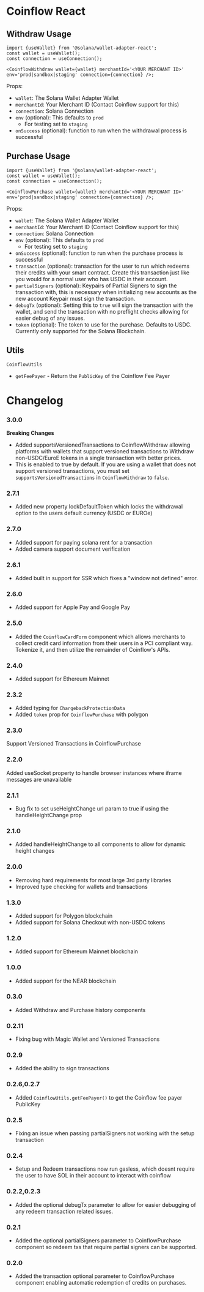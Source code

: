 # Coinflow React

## Withdraw Usage
```
import {useWallet} from '@solana/wallet-adapter-react';
const wallet = useWallet();
const connection = useConnection();

<CoinflowWithdraw wallet={wallet} merchantId='<YOUR MERCHANT ID>' env='prod|sandbox|staging' connection={connection} />;
```

Props:
* `wallet`: The Solana Wallet Adapter Wallet
* `merchantId`: Your Merchant ID (Contact Coinflow support for this)
* `connection`: Solana Connection
* `env` (optional): This defaults to `prod`
    - For testing set to `staging`
* `onSuccess` (optional): function to run when the withdrawal process is successful

## Purchase Usage
```
import {useWallet} from '@solana/wallet-adapter-react';
const wallet = useWallet();
const connection = useConnection();

<CoinflowPurchase wallet={wallet} merchantId='<YOUR MERCHANT ID>' env='prod|sandbox|staging' connection={connection} />;
```

Props:
* `wallet`: The Solana Wallet Adapter Wallet
* `merchantId`: Your Merchant ID (Contact Coinflow support for this)
* `connection`: Solana Connection
* `env` (optional): This defaults to `prod`
  - For testing set to `staging`
* `onSuccess` (optional): function to run when the purchase process is successful
* `transaction` (optional): transaction for the user to run which redeems their credits with your smart contract. Create this transaction just like you would for a normal user who has USDC in their account.
* `partialSigners` (optional): Keypairs of Partial Signers to sign the transaction with, this is necessary when initializing new accounts as the new account Keypair must sign the transaction.
* `debugTx` (optional): Setting this to `true` will sign the transaction with the wallet, and send the transaction with no preflight checks allowing for easier debug of any issues.
* `token` (optional): The token to use for the purchase. Defaults to USDC. Currently only supported for the Solana Blockchain.

## Utils

`CoinflowUtils`

* `getFeePayer` - Return the `PublicKey` of the Coinflow Fee Payer

# Changelog

### 3.0.0

**Breaking Changes**

- Added supportsVersionedTransactions to CoinflowWithdraw allowing platforms with wallets that support versioned transactions to Withdraw non-USDC/EuroE tokens in a single transaction with better prices.
- This is enabled to true by default. If you are using a wallet that does not support versioned transactions, you must set `supportsVersionedTransactions` in `CoinflowWithdraw` to `false`.

### 2.7.1

- Added new property lockDefaultToken which locks the withdrawal option to the users default currency (USDC or EUROe)

### 2.7.0

- Added support for paying solana rent for a transaction
- Added camera support document verification

### 2.6.1

- Added built in support for SSR which fixes a "window not defined" error. 

### 2.6.0

- Added support for Apple Pay and Google Pay


### 2.5.0

- Added the `CoinflowCardForm` component which allows merchants to collect credit card information from their users in a PCI compliant way. Tokenize it, and then utilize the remainder of Coinflow's APIs. 

### 2.4.0

- Added support for Ethereum Mainnet

### 2.3.2

- Added typing for `ChargebackProtectionData`
- Added `token` prop for `CoinflowPurchase` with polygon

### 2.3.0

Support Versioned Transactions in CoinflowPurchase

### 2.2.0

Added useSocket property to handle browser instances where iframe messages are unavailable

### 2.1.1

- Bug fix to set useHeightChange url param to true if using the handleHeightChange prop

### 2.1.0

- Added handleHeightChange to all components to allow for dynamic height changes

### 2.0.0

- Removing hard requirements for most large 3rd party libraries
- Improved type checking for wallets and transactions

### 1.3.0

- Added support for Polygon blockchain
- Added support for Solana Checkout with non-USDC tokens

### 1.2.0

- Added support for Ethereum Mainnet blockchain

### 1.0.0

- Added support for the NEAR blockchain

### 0.3.0

- Added Withdraw and Purchase history components

### 0.2.11

- Fixing bug with Magic Wallet and Versioned Transactions

### 0.2.9

- Added the ability to sign transactions

### 0.2.6,0.2.7

- Added `CoinflowUtils.getFeePayer()` to get the Coinflow fee payer PublicKey

### 0.2.5

- Fixing an issue when passing partialSigners not working with the setup transaction

### 0.2.4

- Setup and Redeem transactions now run gasless, which doesnt require the user to have SOL in their account to interact with coinflow

### 0.2.2,0.2.3

- Added the optional debugTx parameter to allow for easier debugging of any redeem transaction related issues.

### 0.2.1

- Added the optional partialSigners parameter to CoinflowPurchase component so redeem txs that require partial signers can be supported.

### 0.2.0

- Added the transaction optional parameter to CoinflowPurchase component enabling automatic redemption of credits on purchases.
